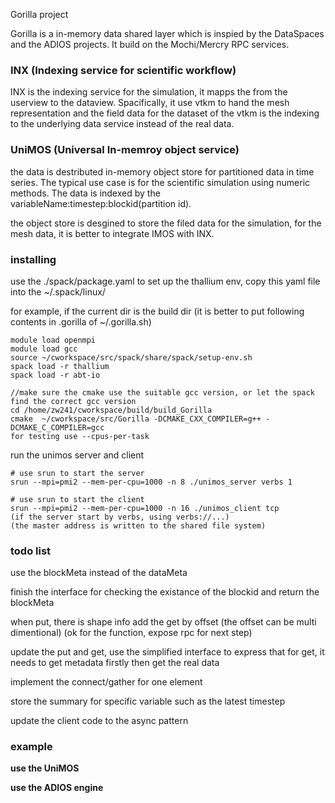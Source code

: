 
Gorilla project 

Gorilla is a in-memory data shared layer which is inspied by the DataSpaces and the ADIOS projects.
It build on the Mochi/Mercry RPC services.

### INX (Indexing service for scientific workflow)

INX is the indexing service for the simulation, it mapps the from the userview to the dataview. Spacifically, it use vtkm to hand the mesh representation and the field data for the dataset of the vtkm is the indexing to the underlying data service instead of the real data.


### UniMOS (Universal In-memroy object service)

the data is destributed in-memory object store for partitioned data in time series. The typical use case is for the scientific simulation using numeric methods. The data is indexed by the variableName:timestep:blockid(partition id).

the object store is desgined to store the filed data for the simulation, for the mesh data, it is better to integrate IMOS with INX.


### installing

use the ./spack/package.yaml to set up the thallium env, copy this yaml file into the ~/.spack/linux/

for example, if the current dir is the build dir (it is better to put following contents in .gorilla of ~/.gorilla.sh)

```
module load openmpi
module load gcc
source ~/cworkspace/src/spack/share/spack/setup-env.sh
spack load -r thallium
spack load -r abt-io

//make sure the cmake use the suitable gcc version, or let the spack find the correct gcc version
cd /home/zw241/cworkspace/build/build_Gorilla
cmake  ~/cworkspace/src/Gorilla -DCMAKE_CXX_COMPILER=g++ -DCMAKE_C_COMPILER=gcc 
for testing use --cpus-per-task
```

run the unimos server and client

```
# use srun to start the server
srun --mpi=pmi2 --mem-per-cpu=1000 -n 8 ./unimos_server verbs 1

# use srun to start the client
srun --mpi=pmi2 --mem-per-cpu=1000 -n 16 ./unimos_client tcp
(if the server start by verbs, using verbs://...)
(the master address is written to the shared file system)
```


### todo list

use the blockMeta instead of the dataMeta

finish the interface for checking the existance of the blockid and return the blockMeta

when put, there is shape info
add the get by offset (the offset can be multi dimentional) (ok for the function, expose rpc for next step)

update the put and get, use the simplified interface to express that
for get, it needs to get metadata firstly then get the real data

implement the connect/gather for one element

store the summary for specific variable such as the latest timestep

update the client code to the async pattern

### example

**use the UniMOS**

**use the ADIOS engine**
